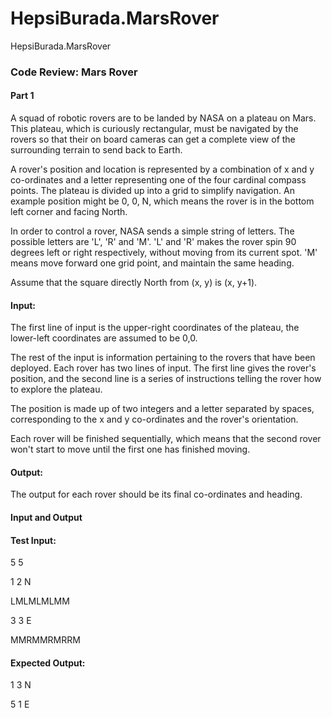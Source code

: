 # HepsiBurada.MarsRover
HepsiBurada.MarsRover

<h3>Code Review: Mars Rover</h3>
<h4>Part 1</h4>
<p>A squad of robotic rovers are to be landed by NASA on a plateau on Mars. This plateau, which is
curiously rectangular, must be navigated by the rovers so that their on board cameras can get a
complete view of the surrounding terrain to send back to Earth.</p>

<p>A rover's position and location is represented by a combination of x and y co-ordinates and a letter
representing one of the four cardinal compass points. The plateau is divided up into a grid to
simplify navigation. An example position might be 0, 0, N, which means the rover is in the bottom
left corner and facing North.</p>
<p>In order to control a rover, NASA sends a simple string of letters. The possible letters are 'L', 'R' and
'M'. 'L' and 'R' makes the rover spin 90 degrees left or right respectively, without moving from its
current spot. 'M' means move forward one grid point, and maintain the same heading.</p>
<p>Assume that the square directly North from (x, y) is (x, y+1).</p>
<h4>Input:</h4>
<p>The first line of input is the upper-right coordinates of the plateau, the lower-left coordinates are
assumed to be 0,0.</p>
<p>The rest of the input is information pertaining to the rovers that have been deployed. Each rover
has two lines of input. The first line gives the rover's position, and the second line is a series of
instructions telling the rover how to explore the plateau.</p>
<p>The position is made up of two integers and a letter separated by spaces, corresponding to the x
and y co-ordinates and the rover's orientation.</p>
<p>Each rover will be finished sequentially, which means that the second rover won't start to move
until the first one has finished moving.</p>
<h4>Output:</h4>
<p>The output for each rover should be its final co-ordinates and heading.</p>
<h4>Input and Output</h4>
<h4>Test Input:</h4>
<p>5 5</p>
<p>1 2 N</p>
<p>LMLMLMLMM</p>
<p>3 3 E</p>
<p>MMRMMRMRRM</p>
<h4>Expected Output:</h4>
<p>1 3 N</p>
<p>5 1 E</p>